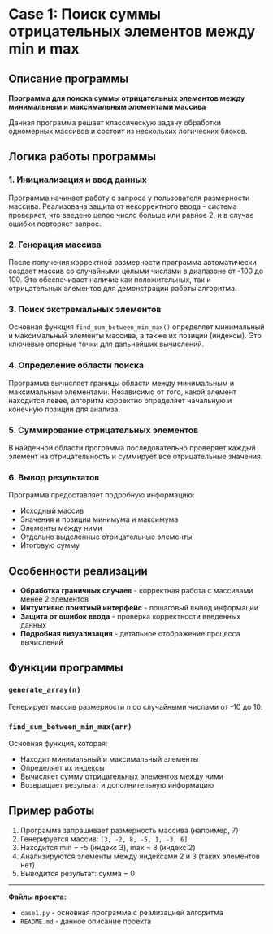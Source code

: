 # Case 1: Поиск суммы отрицательных элементов между min и max

## Описание программы

**Программа для поиска суммы отрицательных элементов между минимальным и максимальным элементами массива**

Данная программа решает классическую задачу обработки одномерных массивов и состоит из нескольких логических блоков.

## Логика работы программы

### 1. Инициализация и ввод данных
Программа начинает работу с запроса у пользователя размерности массива. Реализована защита от некорректного ввода - система проверяет, что введено целое число больше или равное 2, и в случае ошибки повторяет запрос.

### 2. Генерация массива
После получения корректной размерности программа автоматически создает массив со случайными целыми числами в диапазоне от -100 до 100. Это обеспечивает наличие как положительных, так и отрицательных элементов для демонстрации работы алгоритма.

### 3. Поиск экстремальных элементов
Основная функция `find_sum_between_min_max()` определяет минимальный и максимальный элементы массива, а также их позиции (индексы). Это ключевые опорные точки для дальнейших вычислений.

### 4. Определение области поиска
Программа вычисляет границы области между минимальным и максимальным элементами. Независимо от того, какой элемент находится левее, алгоритм корректно определяет начальную и конечную позиции для анализа.

### 5. Суммирование отрицательных элементов
В найденной области программа последовательно проверяет каждый элемент на отрицательность и суммирует все отрицательные значения.

### 6. Вывод результатов
Программа предоставляет подробную информацию:
- Исходный массив
- Значения и позиции минимума и максимума
- Элементы между ними
- Отдельно выделенные отрицательные элементы
- Итоговую сумму

## Особенности реализации

- **Обработка граничных случаев** - корректная работа с массивами менее 2 элементов
- **Интуитивно понятный интерфейс** - пошаговый вывод информации
- **Защита от ошибок ввода** - проверка корректности введенных данных
- **Подробная визуализация** - детальное отображение процесса вычислений

## Функции программы

### `generate_array(n)`
Генерирует массив размерности n со случайными числами от -10 до 10.

### `find_sum_between_min_max(arr)`
Основная функция, которая:
- Находит минимальный и максимальный элементы
- Определяет их индексы
- Вычисляет сумму отрицательных элементов между ними
- Возвращает результат и дополнительную информацию

## Пример работы

1. Программа запрашивает размерность массива (например, 7)
2. Генерируется массив: `[3, -2, 8, -5, 1, -3, 6]`
3. Находится min = -5 (индекс 3), max = 8 (индекс 2)
4. Анализируются элементы между индексами 2 и 3 (таких элементов нет)
5. Выводится результат: сумма = 0

---

**Файлы проекта:**
- `case1.py` - основная программа с реализацией алгоритма
- `README.md` - данное описание проекта